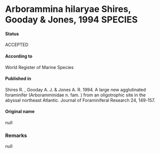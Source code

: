 Arborammina hilaryae Shires, Gooday & Jones, 1994 SPECIES
=======

#### Status
ACCEPTED

#### According to
World Register of Marine Species

#### Published in
Shires R. , Gooday A. J. & Jones A. R. 1994. A large new agglutinated foraminifer (Arboramminidae n. fam. ) from an oligotrophic site in the abyssal northeast Atlantic. Journal of Foraminiferal Research 24, 149-157.

#### Original name
null

### Remarks
null